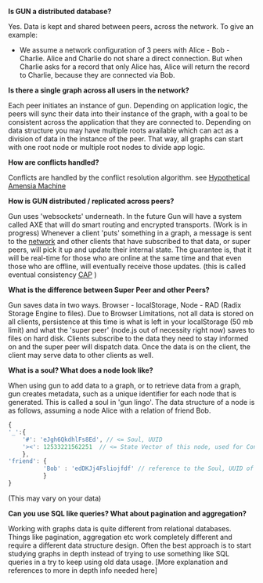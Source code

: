 **Is GUN a distributed database?**

Yes. Data is kept and shared between peers, across the network. 
To give an example: 
- We assume a network configuration of 3 peers with Alice - Bob - Charlie. Alice and Charlie do not share a direct connection. But when Charlie asks for a record that only Alice has, Alice will return the record to Charlie, because they are connected via Bob.

**Is there a single graph across all users in the network?**

Each peer initiates an instance of gun. Depending on application logic, the peers will sync their data into their instance of the graph, with a goal to be consistent across the application that they are connected to. Depending on data structure you may have multiple roots available which can act as a division of data in the instance of the peer. That way, all graphs can start with one root node or multiple root nodes to divide app logic.

**How are conflicts handled?**

Conflicts are handled by the conflict resolution algorithm. see [Hypothetical Amensia Machine](https://gun.eco/docs/Hypothetical-Amnesia-Machine)

**How is GUN distributed / replicated across peers?**

Gun uses 'websockets' underneath. In the future Gun will have a system called AXE that will do smart routing and encrypted transports. (Work is in progress)
Whenever a client 'puts' something in a graph, a message is sent to the [network](https://gun.eco/docs/DAM) and other clients that have subscribed to that data, or super peers, will pick it up and update their internal state. The guarantee is, that it will be real-time for those who are online at the same time and that even those who are offline, will eventually receive those updates. (this is called eventual consistency [CAP](https://gun.eco/docs/CAP-Theorem) )

**What is the difference between Super Peer and other Peers?**

Gun saves data in two ways. Browser - localStorage, Node - RAD (Radix Storage Engine to files).
Due to Browser Limitations, not all data is stored on all clients, persistence at this time is what is left in your localStorage (50 mb limit) and what the 'super peer' (node.js out of necessity right now) saves to files on hard disk. Clients subscribe to the data they need to stay informed on and the super peer will dispatch data. Once the data is on the client, the client may serve data to other clients as well.

**What is a soul? What does a node look like?**

When using gun to add data to a graph, or to retrieve data from a graph, gun creates metadata, such as a unique identifier for each node that is generated. This is called a soul in 'gun lingo'.
The data structure of a node is as follows, assuming a node Alice with a relation of friend Bob.
```javascript
{
'_':{
    '#': 'eJgh6QkdhlFs8Ed', // <= Soul, UUID
    '><': 12533221562251  // <= State Vector of this node, used for Conflict Resolution
    },
'friend': {
          'Bob' : 'edDKJj4Fsliojfdf' // reference to the Soul, UUID of the connection
          }
}
```
(This may vary on your data)

**Can you use SQL like queries? What about pagination and aggregation?**

Working with graphs data is quite different from relational databases. Things like pagination, aggregation etc work completely different and require a different data structure design. Often the best approach is to start studying graphs in depth instead of trying to use something like SQL queries in a try to keep using old data usage. [More explanation and references to more in depth info needed here]
